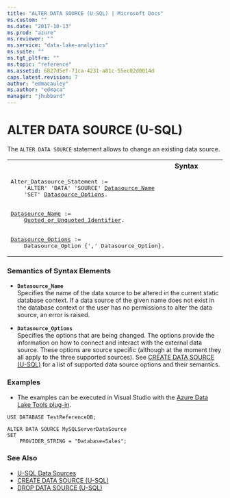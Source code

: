 ```yaml
---
title: "ALTER DATA SOURCE (U-SQL) | Microsoft Docs"
ms.custom: ""
ms.date: "2017-10-13"
ms.prod: "azure"
ms.reviewer: ""
ms.service: "data-lake-analytics"
ms.suite: ""
ms.tgt_pltfrm: ""
ms.topic: "reference"
ms.assetid: 6827d5ef-71ca-4231-a81c-55ec02d0014d
caps.latest.revision: 7
author: "edmacauley"
ms.author: "edmaca"
manager: "jhubbard"
---
```

# ALTER DATA SOURCE (U-SQL)
The `ALTER DATA SOURCE` statement allows to change an existing data source.  
  
<table><th>Syntax</th><tr><td><pre>
Alter_Datasource_Statement :=                                                                            
    'ALTER' 'DATA' 'SOURCE' <a href="#dsrc_name">Datasource_Name</a>   
    'SET' <a href="#dsrc_opt">Datasource_Options</a>.
<br />
<a href="#dsrc_name">Datasource_Name</a> := 
    <a href="u-sql-identifiers.md">Quoted_or_Unquoted_Identifier</a>.
<br />
<a href="#dsrc_opt">Datasource_Options</a> :=  
    Datasource_Option {',' Datasource_Option}.
</pre></td></tr></table>
  
### Semantics of Syntax Elements    
-   <a name="dsrc_name"></a>**`Datasource_Name`**   
Specifies the name of the data source to be altered in the current static database context. If a data source of the given name does not exist in the database context or the user has no permissions to alter the data source, an error is raised.  
  
-   <a name="dsrc_opt"></a>**`Datasource_Options`**   
Specifies the options that are being changed. The options provide the information on how to connect and interact with the external data source. These options are source specific (although at the moment they all apply to the three supported sources). See [CREATE DATA SOURCE (U-SQL)](create-data-source-u-sql.md) for a list of supported data source options and their semantics.  
  
### Examples
- The examples can be executed in Visual Studio with the [Azure Data Lake Tools plug-in](https://www.microsoft.com/download/details.aspx?id=49504).  

```
USE DATABASE TestReferenceDB;

ALTER DATA SOURCE MySQLServerDataSource
SET
    PROVIDER_STRING = "Database=Sales";
```
  
### See Also
* [U-SQL Data Sources](u-sql-data-sources.md)  
* [CREATE DATA SOURCE (U-SQL)](create-data-source-u-sql.md)  
* [DROP DATA SOURCE (U-SQL)](drop-data-source-u-sql.md)  




  